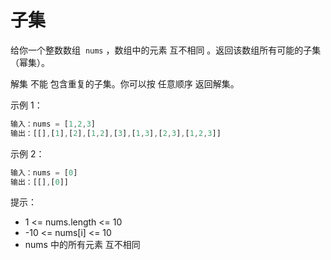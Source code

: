 # 子集

给你一个整数数组  `nums` ，数组中的元素 互不相同 。返回该数组所有可能的子集（幂集）。

解集 不能 包含重复的子集。你可以按 任意顺序 返回解集。

示例 1：

```ts
输入：nums = [1,2,3]
输出：[[],[1],[2],[1,2],[3],[1,3],[2,3],[1,2,3]]
```

示例 2：

```ts
输入：nums = [0]
输出：[[],[0]]
```

提示：

- 1 <= nums.length <= 10
- -10 <= nums[i] <= 10
- nums 中的所有元素 互不相同

